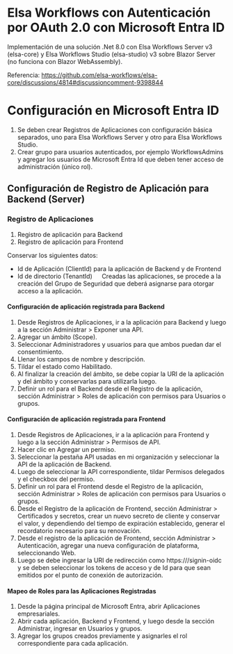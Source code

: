 # Elsa Workflows con Autenticación por OAuth 2.0 con Microsoft Entra ID
Implementación de una solución .Net 8.0 con Elsa Workflows Server v3 (elsa-core) y Elsa Workflows Studio (elsa-studio) v3 sobre Blazor Server (no funciona con Blazor WebAssembly).

Referencia: https://github.com/elsa-workflows/elsa-core/discussions/4814#discussioncomment-9398844

# Configuración en Microsoft Entra ID

1. Se deben crear Registros de Aplicaciones con configuración básica separados, uno para Elsa Workflows Server y otro para Elsa Workflows Studio.
2. Crear grupo para usuarios autenticados, por ejemplo WorkflowsAdmins y agregar los usuarios de Microsoft Entra Id que deben tener acceso de administración (único rol).

## Configuración de Registro de Aplicación para Backend (Server)

### Registro de Aplicaciones
1. Registro de aplicación para Backend
2. Registro de aplicación para Frontend

Conservar los siguientes datos:
-	Id de Aplicación (ClientId) para la aplicación de Backend y de Frontend
-	Id de directorio (TenantId)
 
Creadas las aplicaciones, se procede a la creación del Grupo de Seguridad que deberá asignarse para otorgar acceso a la aplicación.
 
#### Configuración de aplicación registrada para Backend

1.	Desde Registros de Aplicaciones, ir a la aplicación para Backend y luego a la sección Administrar > Exponer una API. 
2.	Agregar un ámbito (Scope).
3.	Seleccionar Administradores y usuarios para que ambos puedan dar el consentimiento.
4.	Llenar los campos de nombre y descripción.
5.	Tildar el estado como Habilitado.
6.	Al finalizar la creación del ámbito, se debe copiar la URI de la aplicación y del ámbito y conservarlas para utilizarla luego.
7.	Definir un rol para el Backend desde el Registro de la aplicación, sección Administrar > Roles de aplicación con permisos para Usuarios o grupos.
 
#### Configuración de aplicación registrada para Frontend

1.	Desde Registros de Aplicaciones, ir a la aplicación para Frontend y luego a la sección Administrar > Permisos de API.
2.	Hacer clic en Agregar un permiso.
3.	Seleccionar la pestaña API usadas en mi organización y seleccionar la API de la aplicación de Backend. 
4.	Luego de seleccionar la API correspondiente, tildar Permisos delegados y el checkbox del permiso.
5.	Definir un rol para el Frontend desde el Registro de la aplicación, sección Administrar > Roles de aplicación con permisos para Usuarios o grupos.
6.	Desde el Registro de la aplicación de Frontend, sección Administrar > Certificados y secretos, crear un nuevo secreto de cliente y conservar el valor, y dependiendo del tiempo de expiración establecido, generar el recordatorio necesario para su renovación.
7.	Desde el registro de la aplicación de Frontend, sección Administrar > Autenticación, agregar una nueva configuración de plataforma, seleccionando Web.
8.	Luego se debe ingresar la URI de redirección como https://<host>/signin-oidc y se deben seleccionar los tokens de acceso y de Id para que sean emitidos por el punto de conexión de autorización.
 
#### Mapeo de Roles para las Aplicaciones Registradas

1.	Desde la página principal de Microsoft Entra, abrir Aplicaciones empresariales.
2.	Abrir cada aplicación, Backend y Frontend, y luego desde la sección Administrar, ingresar en Usuarios y grupos.
3.	Agregar los grupos creados previamente y asignarles el rol correspondiente para cada aplicación.
